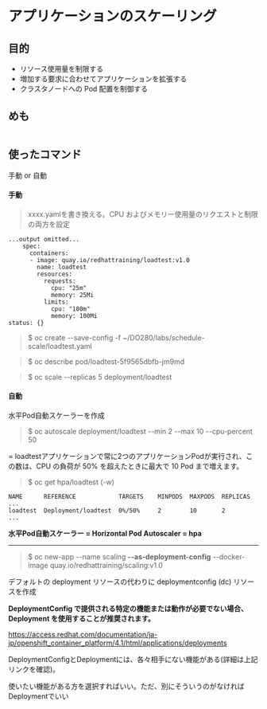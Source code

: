 # アプリケーションのスケーリング

## 目的

- リソース使用量を制限する  
- 増加する要求に合わせてアプリケーションを拡張する　
- クラスタノードへの Pod 配置を制御する　


## めも

```

```


## 使ったコマンド

手動 or 自動

#### 手動

> xxxx.yamlを書き換える。CPU およびメモリー使用量のリクエストと制限の両方を設定
```
...output omitted...
    spec:
      containers:
      - image: quay.io/redhattraining/loadtest:v1.0
        name: loadtest
        resources:
          requests:
            cpu: "25m"
            memory: 25Mi
          limits:
            cpu: "100m"
            memory: 100Mi
status: {}
```

> $ oc create --save-config -f ~/DO280/labs/schedule-scale/loadtest.yaml

> $ oc describe pod/loadtest-5f9565dbfb-jm9md

> $ oc scale --replicas 5 deployment/loadtest


#### 自動

水平Pod自動スケーラーを作成

> $ oc autoscale deployment/loadtest --min 2 --max 10 --cpu-percent 50

= loadtestアプリケーションで常に2つのアプリケーションPodが実行され、この数は、CPU の負荷が 50% を超えたときに最大で 10 Pod まで増えます。 

> $ oc get hpa/loadtest (-w)    

```
NAME      REFERENCE            TARGETS    MINPODS  MAXPODS  REPLICAS  ...
loadtest  Deployment/loadtest  0%/50%     2        10       2         ...
```

**水平Pod自動スケーラー = Horizontal Pod Autoscaler = hpa**


---

> $ oc new-app --name scaling **--as-deployment-config** --docker-image quay.io/redhattraining/scaling:v1.0

デフォルトの deployment リソースの代わりに deploymentconfig (dc) リソースを作成


**DeploymentConfig で提供される特定の機能または動作が必要でない場合、Deployment を使用することが推奨されます。**

https://access.redhat.com/documentation/ja-jp/openshift_container_platform/4.1/html/applications/deployments

DeploymentConfigとDeploymentには、各々相手にない機能がある(詳細は上記リンクを確認)。

使いたい機能がある方を選択すればいい。ただ、別にそういうのがなければDeploymentでいい